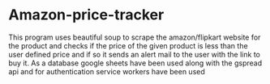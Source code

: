 # Amazon-price-tracker
This program uses beautiful soup to scrape the amazon/flipkart website for the product and checks if the price of the given product is less than the user defined price and if so it sends an alert mail to the user with the link to buy it.
As a database google sheets have been used along with the gspread api and for authentication service workers have been used
